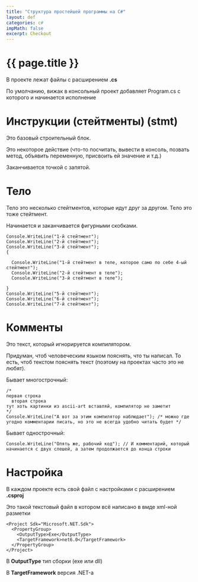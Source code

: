 ```yaml
---
title: "Структура простейшей программы на C#"
layout: def
categories: c#
impMath: false
excerpt: Checkout
---
```


# {{ page.title }}

В проекте лежат файлы с расширением **.cs**

По умолчанию, вижак в консольный проект добавляет Program.cs с которого и начинается исполнение

# Инструкции (стейтменты) (stmt)

Это базовый строительный блок.

Это некоторое действие (что-то посчитать, вывести в консоль, позвать метод, объявить переменную, присвоить ей значение и т.д.)

Заканчивается точкой с запятой.

# Тело

Тело это несколько стейтментов, которые идут друг за другом. Тело это тоже стейтмент.

Начинается и заканчивается фигурными скобками.

```
Console.WriteLine("1-й стейтмент");
Console.WriteLine("2-й стейтмент");
Console.WriteLine("3-й стейтмент");
{

  Console.WriteLine("1-й стейтмент в теле, которое само по себе 4-ый стейтмент");
  Console.WriteLine("2-й стейтмент в теле");
  Console.WriteLine("3-й стейтмент в теле");
  
}
Console.WriteLine("5-й стейтмент");
Console.WriteLine("6-й стейтмент");
Console.WriteLine("7-й стейтмент");
```

# Комменты

Это текст, который игнорируется компилятором.

Придуман, чтоб человеческим языком пояснять, что ты написал.
То есть, чтоб текстом пояснять текст (поэтому на проектах часто это не любят).

Бывает многострочный:

```
/*
первая строка
  вторая строка
тут хоть картинки из ascii-art вставляй, компилятор не заметит
*/
Console.WriteLine("А вот за этим компилятор наблюдает"); /* можно где угодно комментарии писать, но это не всегда удобно читать будет */
```

Бывает однострочный:

```
Console.WriteLine("Опять же, рабочий код"); // И комментарий, который начинается с двух слешей, а затем продолжается до конца строки
```

# Настройка

В каждом проекте есть свой файл с настройками с расширением **.csproj**

Это такой текстовый файл в котором всё написано в вмде xml-ной разметки

```
<Project Sdk="Microsoft.NET.Sdk">
  <PropertyGroup>
    <OutputType>Exe</OutputType>
    <TargetFramework>net6.0</TargetFramework>
  </PropertyGroup>
</Project>
```

В **OutputType** тип сборки (exe или dll)

В **TargetFramework** версия .NET-а
